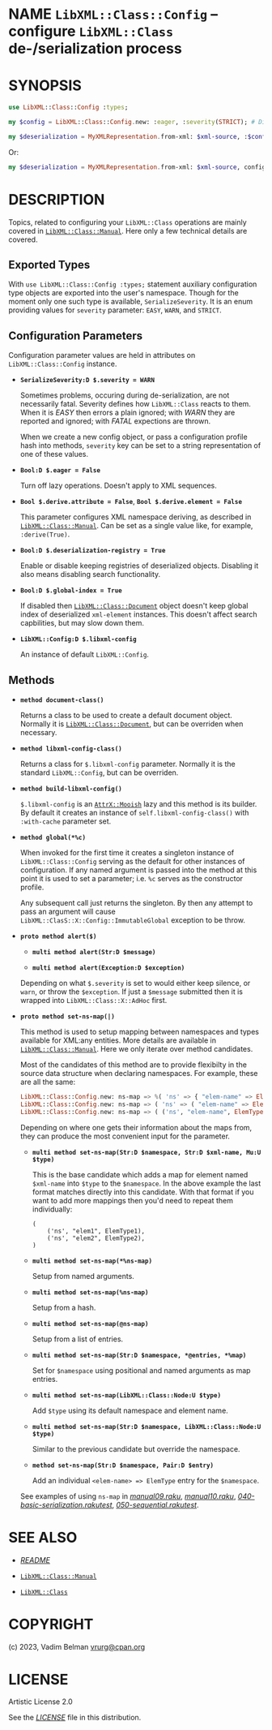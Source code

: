 NAME `LibXML::Class::Config` – configure `LibXML::Class` de-/serialization process
==================================================================================

SYNOPSIS
========

```raku
use LibXML::Class::Config :types;

my $config = LibXML::Class::Config.new: :eager, :severity(STRICT); # Disable lazy opeations

my $deserialization = MyXMLRepresentation.from-xml: $xml-source, :$config;
```

Or:

```raku
my $deserialization = MyXMLRepresentation.from-xml: $xml-source, config => %( :eager, :severity<STRICT> );
```

DESCRIPTION
===========

Topics, related to configuring your `LibXML::Class` operations are mainly covered in [`LibXML::Class::Manual`](Manual.md). Here only a few technical details are covered.

Exported Types
--------------

With `use LibXML::Class::Config :types;` statement auxiliary configuration type objects are exported into the user's namespace. Though for the moment only one such type is available, `SerializeSeverity`. It is an enum providing values for `severity` parameter: `EASY`, `WARN`, and `STRICT`.

Configuration Parameters
------------------------

Configuration parameter values are held in attributes on `LibXML::Class::Config` instance.

  * **`SerializeSeverity:D $.severity = WARN`**

    Sometimes problems, occuring during de-serialization, are not necessarily fatal. Severity defines how `LibXML::Class` reacts to them. When it is *EASY* then errors a plain ignored; with *WARN* they are reported and ignored; with *FATAL* expections are thrown.

    When we create a new config object, or pass a configuration profile hash into methods, `severity` key can be set to a string representation of one of these values.

  * **`Bool:D $.eager = False`**

    Turn off lazy operations. Doesn't apply to XML sequences.

  * **`Bool $.derive.attribute = False`**, **`Bool $.derive.element = False`**

    This parameter configures XML namespace deriving, as described in [`LibXML::Class::Manual`](Manual.md). Can be set as a single value like, for example, `:derive(True)`.

  * **`Bool:D $.deserialization-registry = True`**

    Enable or disable keeping registries of deserialized objects. Disabling it also means disabling search functionality.

  * **`Bool:D $.global-index = True`**

    If disabled then [`LibXML::Class::Document`](Document.md) object doesn't keep global index of deserialized `xml-element` instances. This doesn't affect search capbilities, but may slow down them.

  * **`LibXML::Config:D $.libxml-config`**

    An instance of default `LibXML::Config`.

Methods
-------

  * **`method document-class()`**

    Returns a class to be used to create a default document object. Normally it is [`LibXML::Class::Document`](Document.md), but can be overriden when necessary.

  * **`method libxml-config-class()`**

    Returns a class for `$.libxml-config` parameter. Normally it is the standard `LibXML::Config`, but can be overriden.

  * **`method build-libxml-config()`**

    `$.libxml-config` is an [`AttrX::Mooish`](https://modules.raku.org/dist/AttrX::Mooish) lazy and this method is its builder. By default it creates an instance of `self.libxml-config-class()` with `:with-cache` parameter set.

  * **`method global(*%c)`**

    When invoked for the first time it creates a singleton instance of `LibXML::Class::Config` serving as the default for other instances of configuration. If any named argument is passed into the method at this point it is used to set a parameter; i.e. `%c` serves as the constructor profile.

    Any subsequent call just returns the singleton. By then any attempt to pass an argument will cause `LibXML::ClasS::X::Config::ImmutableGlobal` exception to be throw.

  * **`proto method alert($)`**

      * **`multi method alert(Str:D $message)`**

      * **`multi method alert(Exception:D $exception)`**

    Depending on what `$.severity` is set to would either keep silence, or `warn`, or throw the `$exception`. If just a `$message` submitted then it is wrapped into `LibXML::Class::X::AdHoc` first.

  * **`proto method set-ns-map(|)`**

    This method is used to setup mapping between namespaces and types available for XML:any entities. More details are available in [`LibXML::Class::Manual`](Manual.md). Here we only iterate over method candidates.

    Most of the candidates of this method are to provide flexibilty in the source data structure when declaring namespaces. For example, these are all the same:

    ```raku
    LibXML::Class::Config.new: ns-map => %( 'ns' => { "elem-name" => ElemType, } );
    LibXML::Class::Config.new: ns-map => ( 'ns' => ( "elem-name" => ElemType, ) );
    LibXML::Class::Config.new: ns-map => ( ('ns', "elem-name", ElemType ), );
    ```

    Depending on where one gets their information about the maps from, they can produce the most convenient input for the parameter.

      * **`multi method set-ns-map(Str:D $namespace, Str:D $xml-name, Mu:U $type)`**

        This is the base candidate which adds a map for element named `$xml-name` into `$type` to the `$namespace`. In the above example the last format matches directly into this candidate. With that format if you want to add more mappings then you'd need to repeat them individually:

            (
                ('ns', "elem1", ElemType1),
                ('ns', "elem2", ElemType2),
            )

      * **`multi method set-ns-map(*%ns-map)`**

        Setup from named arguments.

      * **`multi method set-ns-map(%ns-map)`**

        Setup from a hash.

      * **`multi method set-ns-map(@ns-map)`**

        Setup from a list of entries.

      * **`multi method set-ns-map(Str:D $namespace, *@entries, *%map)`**

        Set for `$namespace` using positional and named arguments as map entries.

      * **`multi method set-ns-map(LibXML::Class::Node:U $type)`**

        Add `$type` using its default namespace and element name.

      * **`multi method set-ns-map(Str:D $namespace, LibXML::Class::Node:U $type)`**

        Similar to the previous candidate but override the namespace.

      * **`method set-ns-map(Str:D $namespace, Pair:D $entry)`**

        Add an individual `<elem-name> => ElemType` entry for the `$namespace`.

    See examples of using `ns-map` in [*manual09.raku*](../../../../examples/manual09.raku), [*manual10.raku*](../../../../examples/manual10.raku), [*040-basic-serialization.rakutest*](../../../../t/040-basic-serialization.rakutest), [*050-sequential.rakutest*](../../../../t/050-sequential.rakutest).

SEE ALSO
========

  * [*README*](../../../../README)

  * [`LibXML::Class::Manual`](Class/Manual.md)

  * [`LibXML::Class`](../Class.md)

COPYRIGHT
=========

(c) 2023, Vadim Belman <vrurg@cpan.org>

LICENSE
=======

Artistic License 2.0

See the [*LICENSE*](../../../../LICENSE) file in this distribution.

